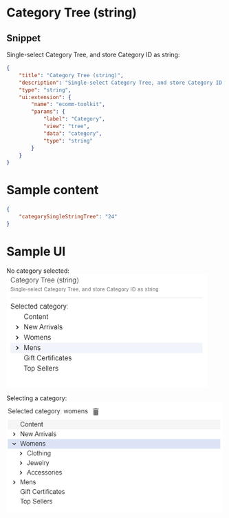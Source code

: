 # Category Tree (string)

## Snippet

Single-select Category Tree, and store Category ID as string:

```json
{
    "title": "Category Tree (string)",
    "description": "Single-select Category Tree, and store Category ID as string",
    "type": "string",
    "ui:extension": {
        "name": "ecomm-toolkit",
        "params": {
            "label": "Category",
            "view": "tree",
            "data": "category",
            "type": "string"
        }
    }
}
```

# Sample content

```json
{
    "categorySingleStringTree": "24"
}
```

# Sample UI

No category selected:
![Sample UI](../../media/category-tree-string.png)

Selecting a category:
![Sample UI](../../media/category-tree-string2.png)
